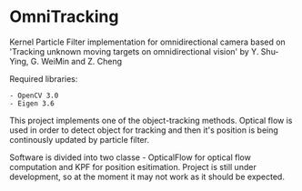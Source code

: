 # OmniTracking
Kernel Particle Filter implementation for omnidirectional camera based on 'Tracking unknown moving targets on omnidirectional vision' by Y. Shu-Ying, G. WeiMin and Z. Cheng

Required libraries:

	- OpenCV 3.0
	- Eigen 3.6

This project implements one of the object-tracking methods. Optical flow is used in order to detect object for tracking and then it's position is being continously updated by particle filter.

Software is divided into two classe - OpticalFlow for optical flow computation and KPF for position esitimation. 
Project is still under development, so at the moment it may not work as it should be expected.